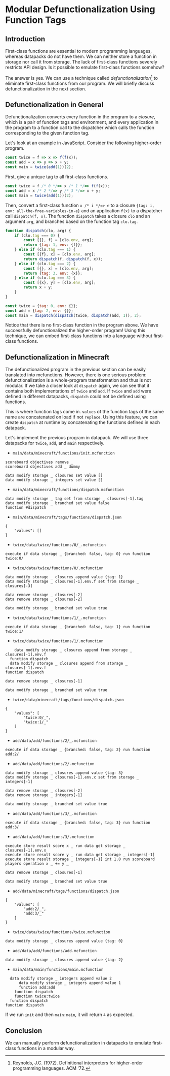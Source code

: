 # Modular Defunctionalization Using Function Tags

## Introduction

First-class functions are essential to modern programming languages, whereas datapacks do not have them.
We can neither store a function in storage nor call it from storage.
The lack of first-class functions severely restricts API design.
Is it possible to emulate first-class functions somehow?

The answer is yes.
We can use a technique called *defunctionalization*[^1] to eliminate first-class functions from our program.
We will briefly discuss defunctionalization in the next section.

## Defunctionalization in General

Defunctionalization converts every function in the program to a *closure*, which is a pair of function tags and environment, and every application in the program to a function call to the dispatcher which calls the function corresponding to the given function tag.

Let's look at an example in JavaScript.
Consider the following higher-order program.

```js
const twice = f => x => f(f(x));
const add = x => y => x + y;
const main = twice(add(1))(2);
```

First, give a unique tag to all first-class functions.
```js
const twice = f /* 0 */=> x /* 1 */=> f(f(x));
const add = x /* 2 */=> y /* 3 */=> x + y;
const main = twice(add(1))(2);
```

Then, convert a first-class function `x /* i */=> e` to a closure `{tag: i, env: all-the-free-variables-in-e}` and an application `f(x)` to a dispatcher call `dispatch(f, x)`.
The function `dispatch` takes a closure `clo` and an argument `arg`, and branches based on the function tag `clo.tag`.

```js
function dispatch(clo, arg) {
    if (clo.tag === 0) {
        const [{}, f] = [clo.env, arg];
        return {tag: 1, env: {f}};
    } else if (clo.tag === 1) {
        const [{f}, x] = [clo.env, arg];
        return dispatch(f, dispatch(f, x));
    } else if (clo.tag === 2) {
        const [{}, x] = [clo.env, arg];
        return {tag: 3, env: {x}};
    } else if (clo.tag === 3) {
        const [{x}, y] = [clo.env, arg];
        return x + y;
    }
}

const twice = {tag: 0, env: {}};
const add = {tag: 2, env: {}};
const main = dispatch(dispatch(twice, dispatch(add, 1)), 2);
```

Notice that there is no first-class function in the program above.
We have successfully defunctionalized the higher-order program!
Using this technique, we can embed first-class functions into a language without first-class functions.

## Defunctionalization in Minecraft

The defunctionalized program in the previous section can be easily translated into mcfunctions.
However, there is one serious problem: defunctionalization is a whole-program transformation and thus is not modular.
If we take a closer look at `dispatch` again, we can see that it contains both implementations of `twice` and `add`.
If `twice` and `add` were defined in different datapacks, `dispatch` could not be defined using functions.

This is where function tags come in.
`values` of the function tags of the same name are concatenated on load if not `replace`.
Using this feature, we can create `dispatch` at runtime by concatenating the functions defined in each datapack.

Let's implement the previous program in datapack.
We will use three datapacks for `twice`, `add`, and `main` respectively.

- `main/data/minecraft/functions/init.mcfunction`
```mcfunction
scoreboard objectives remove _
scoreboard objectives add _ dummy

data modify storage _ closures set value []
data modify storage _ integers set value []
```
- `main/data/minecraft/functions/dispatch.mcfunction`
```mcfunction
data modify storage _ tag set from storage _ closures[-1].tag
data modify storage _ branched set value false
function #dispatch
```
- `main/data/minecraft/tags/functions/dispatch.json`
```mcfunction
{
    "values": []
}
```
- `twice/data/twice/functions/0/_.mcfunction`
```mcfunction
execute if data storage _ {branched: false, tag: 0} run function twice:0/
```
- `twice/data/twice/functions/0/.mcfunction`
```mcfunction
data modify storage _ closures append value {tag: 1}
data modify storage _ closures[-1].env.f set from storage _ closures[-3]

data remove storage _ closures[-2]
data remove storage _ closures[-2]

data modify storage _ branched set value true
```
- `twice/data/twice/functions/1/_.mcfunction`
```mcfunction
execute if data storage _ {branched: false, tag: 1} run function twice:1/
```
- `twice/data/twice/functions/1/.mcfunction`
```mcfunction
    data modify storage _ closures append from storage _ closures[-1].env.f
  function dispatch
  data modify storage _ closures append from storage _ closures[-1].env.f
function dispatch

data remove storage _ closures[-1]

data modify storage _ branched set value true
```
- `twice/data/minecraft/tags/functions/dispatch.json`
```mcfunction
{
    "values": [
        "twice:0/_",
        "twice:1/_"
    ]
}
```
- `add/data/add/functions/2/_.mcfunction`
```mcfunction
execute if data storage _ {branched: false, tag: 2} run function add:2/
```
- `add/data/add/functions/2/.mcfunction`
```mcfunction
data modify storage _ closures append value {tag: 3}
data modify storage _ closures[-1].env.x set from storage _ integers[-1]

data remove storage _ closures[-2]
data remove storage _ integers[-1]

data modify storage _ branched set value true
```
- `add/data/add/functions/3/_.mcfunction`
```mcfunction
execute if data storage _ {branched: false, tag: 3} run function add:3/
```
- `add/data/add/functions/3/.mcfunction`
```mcfunction
execute store result score x _ run data get storage _ closures[-1].env.x
execute store result score y _ run data get storage _ integers[-1]
execute store result storage _ integers[-1] int 1.0 run scoreboard players operation x _ += y _

data remove storage _ closures[-1]

data modify storage _ branched set value true
```
- `add/data/minecraft/tags/functions/dispatch.json`
```mcfunction
{
    "values": [
        "add:2/_",
        "add:3/_"
    ]
}
```
- `twice/data/twice/functions/twice.mcfunction`
```mcfunction
data modify storage _ closures append value {tag: 0}
```
- `add/data/add/functions/add.mcfunction`
```mcfunction
data modify storage _ closures append value {tag: 2}
```
- `main/data/main/functions/main.mcfunction`
```mcfunction
  data modify storage _ integers append value 2
      data modify storage _ integers append value 1
      function add:add
    function dispatch
    function twice:twice
  function dispatch
function dispatch
```

If we run `init` and then `main:main`, it will return `4` as expected.

## Conclusion

We can manually perform defunctionalization in datapacks to emulate first-class functions in a modular way.

[^1]: Reynolds, J.C. (1972). Definitional interpreters for higher-order programming languages. ACM '72.
